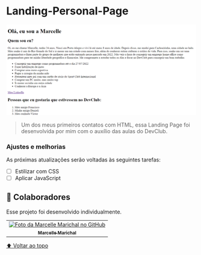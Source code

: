 # Landing-Personal-Page


<img src="Screenshot_1.png" alt="imagem landing page">

> Um dos meus primeiros contatos com HTML, essa Landing Page foi desenvolvida por mim com o auxílio das aulas do DevClub.

### Ajustes e melhorias

As próximas atualizações serão voltadas às seguintes tarefas:

- [ ] Estilizar com CSS
- [ ] Aplicar JavaScript

## 🤝 Colaboradores

Esse projeto foi desenvolvido individualmente.

<table>
  <tr>
    <td align="center">
      <a href="#">
        <img src="https://avatars.githubusercontent.com/u/98181117?v=4" width="100px;" alt="Foto da Marcelle Marichal no GitHub"/><br>
        <sub>
          <b>Marcelle Marichal</b>
        </sub>
      </a>
    </td>
</table>


[⬆ Voltar ao topo](#Landing-Personal-Page)<br>
